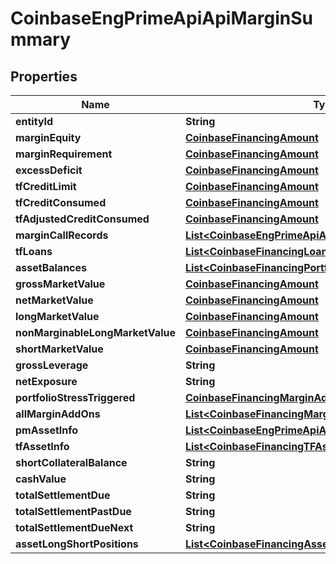 
# CoinbaseEngPrimeApiApiMarginSummary

## Properties
Name | Type | Description | Notes
------------ | ------------- | ------------- | -------------
**entityId** | **String** |  |  [optional]
**marginEquity** | [**CoinbaseFinancingAmount**](CoinbaseFinancingAmount.md) |  |  [optional]
**marginRequirement** | [**CoinbaseFinancingAmount**](CoinbaseFinancingAmount.md) |  |  [optional]
**excessDeficit** | [**CoinbaseFinancingAmount**](CoinbaseFinancingAmount.md) |  |  [optional]
**tfCreditLimit** | [**CoinbaseFinancingAmount**](CoinbaseFinancingAmount.md) |  |  [optional]
**tfCreditConsumed** | [**CoinbaseFinancingAmount**](CoinbaseFinancingAmount.md) |  |  [optional]
**tfAdjustedCreditConsumed** | [**CoinbaseFinancingAmount**](CoinbaseFinancingAmount.md) |  |  [optional]
**marginCallRecords** | [**List&lt;CoinbaseEngPrimeApiApiMarginCallHistoryRecord&gt;**](CoinbaseEngPrimeApiApiMarginCallHistoryRecord.md) |  |  [optional]
**tfLoans** | [**List&lt;CoinbaseFinancingLoanInfo&gt;**](CoinbaseFinancingLoanInfo.md) |  |  [optional]
**assetBalances** | [**List&lt;CoinbaseFinancingPortfolioAsset&gt;**](CoinbaseFinancingPortfolioAsset.md) |  |  [optional]
**grossMarketValue** | [**CoinbaseFinancingAmount**](CoinbaseFinancingAmount.md) |  |  [optional]
**netMarketValue** | [**CoinbaseFinancingAmount**](CoinbaseFinancingAmount.md) |  |  [optional]
**longMarketValue** | [**CoinbaseFinancingAmount**](CoinbaseFinancingAmount.md) |  |  [optional]
**nonMarginableLongMarketValue** | [**CoinbaseFinancingAmount**](CoinbaseFinancingAmount.md) |  |  [optional]
**shortMarketValue** | [**CoinbaseFinancingAmount**](CoinbaseFinancingAmount.md) |  |  [optional]
**grossLeverage** | **String** |  |  [optional]
**netExposure** | **String** |  |  [optional]
**portfolioStressTriggered** | [**CoinbaseFinancingMarginAddOn**](CoinbaseFinancingMarginAddOn.md) |  |  [optional]
**allMarginAddOns** | [**List&lt;CoinbaseFinancingMarginAddOn&gt;**](CoinbaseFinancingMarginAddOn.md) |  |  [optional]
**pmAssetInfo** | [**List&lt;CoinbaseEngPrimeApiApiPMAssetInfo&gt;**](CoinbaseEngPrimeApiApiPMAssetInfo.md) |  |  [optional]
**tfAssetInfo** | [**List&lt;CoinbaseFinancingTFAssetInfo&gt;**](CoinbaseFinancingTFAssetInfo.md) |  |  [optional]
**shortCollateralBalance** | **String** |  |  [optional]
**cashValue** | **String** |  |  [optional]
**totalSettlementDue** | **String** |  |  [optional]
**totalSettlementPastDue** | **String** |  |  [optional]
**totalSettlementDueNext** | **String** |  |  [optional]
**assetLongShortPositions** | [**List&lt;CoinbaseFinancingAssetLongShortPosition&gt;**](CoinbaseFinancingAssetLongShortPosition.md) |  |  [optional]



